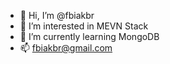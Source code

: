 - 👋 Hi, I’m @fbiakbr
- 👀 I’m interested in MEVN Stack
- 🌱 I’m currently learning MongoDB
- 📫 fbiakbr@gmail.com

<!---
fbiakbr/fbiakbr is a ✨ special ✨ repository because its `README.md` (this file) appears on your GitHub profile.
You can click the Preview link to take a look at your changes.
--->

